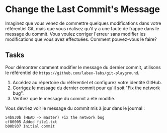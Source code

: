 # Change the Last Commit's Message

Imaginez que vous venez de commettre quelques modifications dans votre référentiel Git, mais que vous réalisez qu'il y a une faute de frappe dans le message du commit. Vous voulez corriger l'erreur sans modifier les modifications que vous avez effectuées. Comment pouvez-vous le faire?

## Tasks

Pour démontrer comment modifier le message du dernier commit, utilisons le référentiel de `https://github.com/labex-labs/git-playground`.

1. Accédez au répertoire du référentiel et configurez votre identité GitHub.
2. Corrigez le message du dernier commit pour qu'il soit "Fix the network bug".
3. Vérifiez que le message du commit a été modifié.

Vous devriez voir le message du commit mis à jour dans le journal :

```
54b830b (HEAD -> master) Fix the network bug
cf80005 Added file1.txt
b00b937 Initial commit
```
